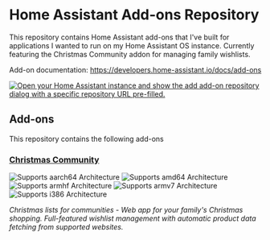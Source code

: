 # Home Assistant Add-ons Repository

This repository contains Home Assistant add-ons that I've built for applications I wanted to run on my Home Assistant OS instance. Currently featuring the Christmas Community addon for managing family wishlists.

Add-on documentation: <https://developers.home-assistant.io/docs/add-ons>

[![Open your Home Assistant instance and show the add add-on repository dialog with a specific repository URL pre-filled.](https://my.home-assistant.io/badges/supervisor_add_addon_repository.svg)](https://my.home-assistant.io/redirect/supervisor_add_addon_repository/?repository_url=https%3A%2F%2Fgithub.com%2Fstarbuck93%2Fhassio-addons)

## Add-ons

This repository contains the following add-ons

### [Christmas Community](./christmas-community-addon/)

![Supports aarch64 Architecture][aarch64-shield]
![Supports amd64 Architecture][amd64-shield]
![Supports armhf Architecture][armhf-shield]
![Supports armv7 Architecture][armv7-shield]
![Supports i386 Architecture][i386-shield]

_Christmas lists for communities - Web app for your family's Christmas shopping. Full-featured wishlist management with automatic product data fetching from supported websites._

<!--

Notes for developing addons in this repository:
- While developing, comment out the 'image' key from 'christmas-community-addon/config.yaml' to make the supervisor build the addon locally
  - Remember to uncomment this when you're ready to publish builds.
- When you merge to the 'main' branch of your repository a new build will be triggered.
  - Make sure you adjust the 'version' key in 'christmas-community-addon/config.yaml' when you do that.
  - Make sure you update 'christmas-community-addon/CHANGELOG.md' when you do that.
  - The first time this runs you might need to adjust the image configuration on github container registry to make it public
  - You may also need to adjust the github Actions configuration (Settings > Actions > General > Workflow > Read & Write)
- The 'image' key in 'christmas-community-addon/config.yaml' should point to your username: ghcr.io/starbuck93/{arch}-addon-christmas-community
- All URLs and references should point to your repository: https://github.com/starbuck93/hassio-addons
- Share your repository on the forums https://community.home-assistant.io/c/projects/9
- Add more awesome addons for applications you want to run on Home Assistant OS!
-->

[aarch64-shield]: https://img.shields.io/badge/aarch64-yes-green.svg
[amd64-shield]: https://img.shields.io/badge/amd64-yes-green.svg
[armhf-shield]: https://img.shields.io/badge/armhf-yes-green.svg
[armv7-shield]: https://img.shields.io/badge/armv7-yes-green.svg
[i386-shield]: https://img.shields.io/badge/i386-yes-green.svg
